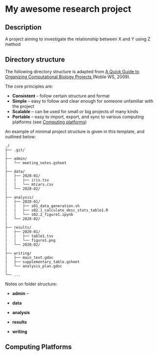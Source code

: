 # My awesome research project

## Description
A project aiming to investigate the relationship between X and Y using Z method

## Directory structure
The following directory structure is adapted from [A Quick Guide to Organizing Computational Biology Projects
](https://journals.plos.org/ploscompbiol/article?id=10.1371/journal.pcbi.1000424)(Noble WS, 2009).

The core principles are:
 * **Consistent** – follow certain structure and format
 * **Simple** – easy to follow and clear enough for someone unfamiliar with the project
 * **Scalable** – can be used for small or big projects of many kinds
 * **Portable** – easy to import, export, and sync to various computing platforms (see [Computing platforms](#computing-platforms))


An example of minimal project structure is given in this template, and outlined below:

```
./
├── .git/
|
├── admin/
|   └── meeting_notes.gsheet
|
├── data/
|   ├── 2020-01/
|   |   ├── iris.tsv
|   |   └── mtcars.csv
|   └── 2020-02/
|   
├── analysis/
|   ├── 2020-01/
|   |   ├── s01_data_generation.sh
|   |   ├── s02.1_calculate_desc_stats_table1.R
|   |   └── s02.2_figure1.ipynb
|   └── 2020-02/
|
├── results/
|   ├── 2020-01/
|   |   ├── table1.tsv
|   |   └── figure1.png
|   └── 2020-02/
|
├── writing/
|   ├── main_text.gdoc
|   ├── supplementary_table.gsheet
|   └── analysis_plan.gdoc
|
└── ...
```

Notes on folder structure:
*  **admin** –

* **data**

* **analysis**

* **results**

* **writing**

## Computing Platforms
